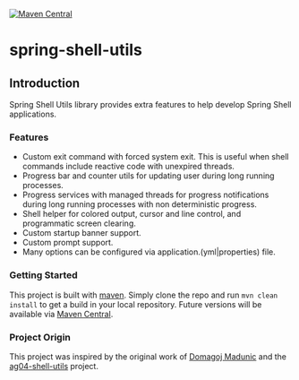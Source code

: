 [![Maven Central](https://img.shields.io/maven-central/v/net.griffiti/spring-shell-utils.svg?label=Maven%20Central)](https://search.maven.org/search?q=g:%22net.griffiti%22%20AND%20a:%22spring-shell-utils%22)

# spring-shell-utils

## Introduction
Spring Shell Utils library provides extra features to help develop Spring Shell applications.

### Features
- Custom exit command with forced system exit. This is useful when shell commands include reactive code with unexpired threads.
- Progress bar and counter utils for updating user during long running processes.
- Progress services with managed threads for progress notifications during long running processes with non deterministic progress.
- Shell helper for colored output, cursor and line control, and programmatic screen clearing.
- Custom startup banner support.
- Custom prompt support.
- Many options can be configured via application.(yml|properties) file.

### Getting Started
This project is built with [maven](https://maven.apache.org/). Simply clone the repo and run `mvn clean install` to get a build in your local repository. Future versions will be available via [Maven Central](https://search.maven.org/).

### Project Origin
This project was inspired by the original work of [Domagoj Madunic](https://github.com/dmadunic) and the [ag04-shell-utils](https://github.com/ag04/ag04-shell-utils) project.
